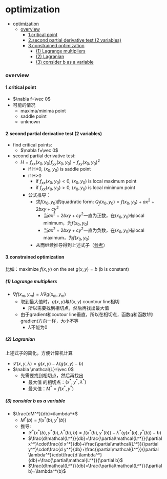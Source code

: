 # optimization


<!-- @import "[TOC]" {cmd="toc" depthFrom=1 depthTo=6 orderedList=false} -->

<!-- code_chunk_output -->

- [optimization](#optimization)
    - [overview](#overview)
      - [1.critical point](#1critical-point)
      - [2.second partial derivative test (2 variables)](#2second-partial-derivative-test-2-variables)
      - [3.constrained optimization](#3constrained-optimization)
        - [(1) Lagrange multipliers](#1-lagrange-multipliers)
        - [(2) Lagranian](#2-lagranian)
        - [(3) consider b as a variable](#3-consider-b-as-a-variable)

<!-- /code_chunk_output -->


### overview

#### 1.critical point

* $\nabla f=\vec 0$
* 可能的情况
    * maxima/minima point
    * saddle point
    * unknown

#### 2.second partial derivative test (2 variables)

* find critical points: 
    * $\nabla f=\vec 0$
* second partial derivative test:
    * $H=f_{xx}(x_0,y_0)f_{yy}(x_0,y_0)-f_{xy}(x_0,y_0)^2$
        * if H<0, $(x_0,y_0)$ is saddle point
        * if H>0
            * if $f_{xx}(x_0,y_0)<0$, $(x_0,y_0)$ is local maximum point
            * if $f_{xx}(x_0,y_0)>0$, $(x_0,y_0)$ is local minimum point
        * 公式推导：
            * 求$f(x_0,y_0)$的quadratic form: $Q_f(x_0,y_0)=f(x_0,y_0)+ax^2+2bxy+cy^2$
                * 当$ax^2+2bxy+cy^2$一直为正数，在$(x_0,y_0)$有local minimum，为$f(x_0,y_0)$
                * 当$ax^2+2bxy+cy^2$一直为负数，在$(x_0,y_0)$有local maximum，为$f(x_0,y_0)$
            * 从而继续推导得到上述式子（[参考](https://www.khanacademy.org/math/multivariable-calculus/applications-of-multivariable-derivatives/optimizing-multivariable-functions/a/reasoning-behind-the-second-partial-derivative-test)）

#### 3.constrained optimization

比如：maximize $f(x,y)$ on the set $g(x,y)=b$ (b is constant) 

##### (1) Lagrange multipliers
* $\nabla f(x_m,y_m)=\lambda \nabla g(x_m,y_m)$
    * 取到最大值时，$g(x,y)$与$f(x,y)$ countour line相切
        * 所以需要找到相切点，然后再找出最大值
    * 由于gradient和coutour line垂直，所以在相切点，函数g和函数f的gradient方向一样，大小不等 
        * $\lambda$不能为0

##### (2) Lagranian
上述式子的简化，方便计算机计算
* $\mathcal{L}(x,y,\lambda)=g(x,y)-\lambda(g(x,y)-b)$
* $\nabla \mathcal{L}=\vec 0$
    * 先需要找到相切点，然后再找出
        * 最大值 的相切点：$(x^*,y^*,\lambda^*)$
        * 最大值：$M^*=f(x^*,y^*)$

##### (3) consider b as a variable

* $\frac{dM^*}{db}=\lambda^*$
    * $M^*(b)=f(x^*(b),y^*(b))$
    * 推导:
        * $\mathcal{L^*}(x^*(b),y^*(b),\lambda^*(b),b)=f(x^*(b),y^*(b))-\lambda^*(g(x^*(b),y^*(b))-b)$
        * $\frac{d\mathcal{L^*}}{db}=\frac{\partial\mathcal{L^*}}{\partial  x^*}\cdot\frac{d x^*}{db}+\frac{\partial\mathcal{L^*}}{\partial  y^*}\cdot\frac{d y^*}{db}+\frac{\partial\mathcal{L^*}}{\partial  \lambda^*}\cdot\frac{d \lambda^*}{db}+\frac{\partial\mathcal{L^*}}{\partial  b}$
        * $\frac{d\mathcal{L^*}}{db}=\frac{\partial\mathcal{L^*}}{\partial  b}=\lambda^*(b)$